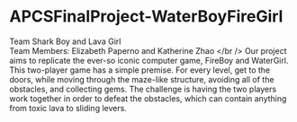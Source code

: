 # APCSFinalProject-WaterBoyFireGirl
Team Shark Boy and Lava Girl <br />
Team Members: Elizabeth Paperno and Katherine Zhao </br />
Our project aims to replicate the ever-so iconic computer game, FireBoy and WaterGirl. This two-player game has a simple premise. For every level, get to the doors, while moving through the maze-like structure, avoiding all of the obstacles, and collecting gems. The challenge is having the two players work together in order to defeat the obstacles, which can contain anything from toxic lava to sliding levers.
